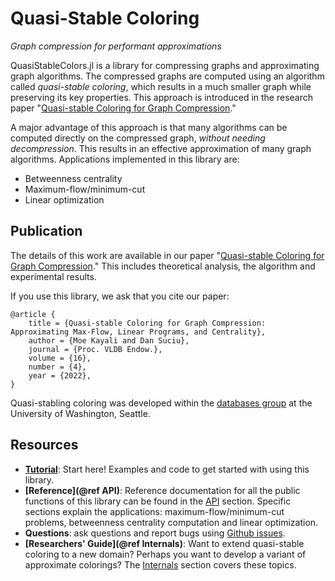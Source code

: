 # Quasi-Stable Coloring
*Graph compression for performant approximations*

QuasiStableColors.jl is a library for compressing graphs and approximating graph
algorithms. The compressed graphs are computed using an algorithm called *quasi-stable
coloring*, which results in a much smaller graph while preserving its key properties.
This approach is introduced in the research paper "[Quasi-stable Coloring for Graph
Compression](https://arxiv.org/abs/2211.11912)."

A major advantage of this approach is that many algorithms can be computed directly on
the compressed graph, *without needing decompression*. This results in an effective 
approximation of many graph algorithms. Applications implemented in this library are:
 - Betweenness centrality
 - Maximum-flow/minimum-cut
 - Linear optimization
## Publication
The details of this work are available in our paper "[Quasi-stable Coloring for Graph
Compression](https://arxiv.org/abs/2211.11912)." This includes theoretical analysis,
the algorithm and experimental results. 

If you use this library, we ask that you cite our paper:
```
@article {
    title = {Quasi-stable Coloring for Graph Compression: Approximating Max-Flow, Linear Programs, and Centrality},
    author = {Moe Kayali and Dan Suciu},
    journal = {Proc. VLDB Endow.},
    volume = {16},
    number = {4},
    year = {2022},
}
```
Quasi-stabling coloring was developed within the [databases group](https://db.cs.washington.edu) at the University of Washington, Seattle.
## Resources
- **[Tutorial](@ref)**: Start here! Examples and code to get started with using this library.
- **[Reference](@ref API)**: Reference documentation for all the public functions of this library can be found in the [API](@ref) section. Specific sections explain the applications: maximum-flow/minimum-cut problems, betweenness centrality computation and linear optimization.
- **Questions**: ask questions and report bugs using [Github issues](https://github.com/mkyl/QuasiStableColors.jl/issues).
- **[Researchers' Guide](@ref Internals)**: Want to extend quasi-stable coloring to a new domain? Perhaps you want to develop a variant of approximate colorings? The [Internals](@ref) section covers these topics.
